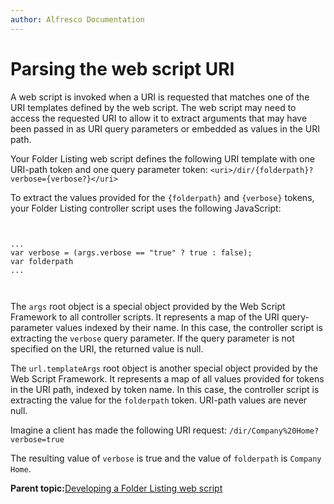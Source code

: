 ```yaml
---
author: Alfresco Documentation
---
```


# Parsing the web script URI

A web script is invoked when a URI is requested that matches one of the URI templates defined by the web script. The web script may need to access the requested URI to allow it to extract arguments that may have been passed in as URI query parameters or embedded as values in the URI path.

Your Folder Listing web script defines the following URI template with one URI-path token and one query parameter token: `<uri>/dir/{folderpath}?verbose={verbose?}</uri>`

To extract the values provided for the `{folderpath}` and `{verbose}` tokens, your Folder Listing controller script uses the following JavaScript:

```


...
var verbose = (args.verbose == "true" ? true : false);
var folderpath
...

        
```

The `args` root object is a special object provided by the Web Script Framework to all controller scripts. It represents a map of the URI query-parameter values indexed by their name. In this case, the controller script is extracting the `verbose` query parameter. If the query parameter is not specified on the URI, the returned value is null.

The `url.templateArgs` root object is another special object provided by the Web Script Framework. It represents a map of all values provided for tokens in the URI path, indexed by token name. In this case, the controller script is extracting the value for the `folderpath` token. URI-path values are never null.

Imagine a client has made the following URI request: `/dir/Company%20Home?verbose=true`

The resulting value of `verbose` is true and the value of `folderpath` is `Company Home`.

**Parent topic:**[Developing a Folder Listing web script](../concepts/ws-folderListing-intro.md)

